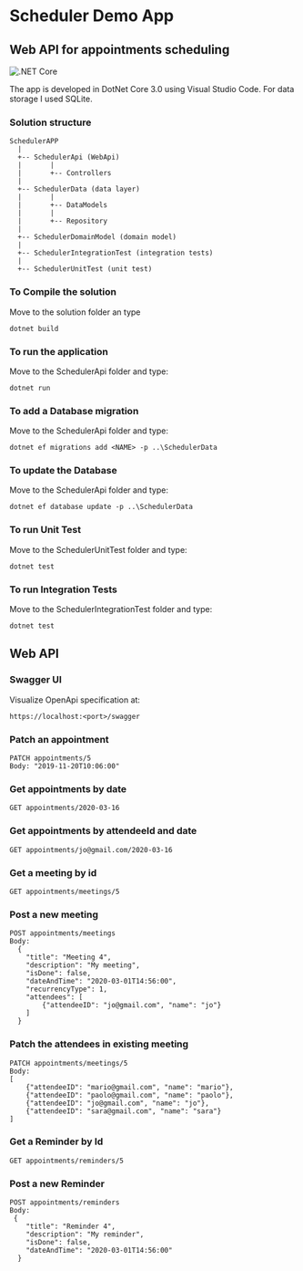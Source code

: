 # Scheduler Demo App
## Web API for appointments scheduling
![.NET Core](https://github.com/lmaddalena/Scheduler/workflows/.NET%20Core/badge.svg?event=push)

The app is developed in DotNet Core 3.0 using Visual Studio Code.
For data storage I used SQLite.

### Solution structure

```
SchedulerAPP
  |
  +-- SchedulerApi (WebApi)
  |       |
  |       +-- Controllers
  |
  +-- SchedulerData (data layer)
  |       |
  |       +-- DataModels
  |       |
  |       +-- Repository
  |
  +-- SchedulerDomainModel (domain model)
  |
  +-- SchedulerIntegrationTest (integration tests)
  |
  +-- SchedulerUnitTest (unit test)
```

### To Compile the solution
Move to the solution folder an type

```
dotnet build
```

### To run the application
Move to the SchedulerApi folder and type:

```
dotnet run
```

### To add a Database migration
Move to the SchedulerApi folder and type:

```
dotnet ef migrations add <NAME> -p ..\SchedulerData
```

### To update the Database
Move to the SchedulerApi folder and type:

```
dotnet ef database update -p ..\SchedulerData
```

### To run Unit Test
Move to the SchedulerUnitTest folder and type:

```
dotnet test
```

### To run Integration Tests
Move to the SchedulerIntegrationTest folder and type:

```
dotnet test
```

## Web API

### Swagger UI
Visualize OpenApi specification at:
```
https://localhost:<port>/swagger
```

### Patch an appointment
```
PATCH appointments/5
Body: "2019-11-20T10:06:00"
```

### Get appointments by date
```
GET appointments/2020-03-16
```

### Get appointments by attendeeId and date
```
GET appointments/jo@gmail.com/2020-03-16
```

### Get a meeting by id
```
GET appointments/meetings/5
```

### Post a new meeting
```
POST appointments/meetings
Body: 
  {
    "title": "Meeting 4",
    "description": "My meeting",
    "isDone": false,
    "dateAndTime": "2020-03-01T14:56:00",
    "recurrencyType": 1,
    "attendees": [
    	{"attendeeID": "jo@gmail.com", "name": "jo"}
    ]
  }
```

### Patch the attendees in existing meeting
```
PATCH appointments/meetings/5
Body:
[
	{"attendeeID": "mario@gmail.com", "name": "mario"},
	{"attendeeID": "paolo@gmail.com", "name": "paolo"},
	{"attendeeID": "jo@gmail.com", "name": "jo"},
	{"attendeeID": "sara@gmail.com", "name": "sara"}
]
```

### Get a Reminder by Id
```
GET appointments/reminders/5
```

### Post a new Reminder
```
POST appointments/reminders
Body:
 {
    "title": "Reminder 4",
    "description": "My reminder",
    "isDone": false,
    "dateAndTime": "2020-03-01T14:56:00"
  }
```

